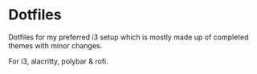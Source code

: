 # Dotfiles
Dotfiles for my preferred i3 setup which is mostly made up of completed themes with minor changes.

For i3, alacritty, polybar & rofi.
